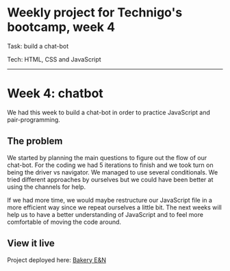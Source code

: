 # Weekly project for Technigo's bootcamp, week 4
Task: build a chat-bot

Tech: HTML, CSS and JavaScript

----

# Week 4: chatbot

We had this week to build a chat-bot in order to practice JavaScript and pair-programming.

## The problem

We started by planning the main questions to figure out the flow of our chat-bot. For the coding we had 5 iterations to finish and we took turn on being the driver vs navigator. We managed to use several conditionals. We tried different approaches by ourselves but we could have been better at using the channels for help.  

If we had more time, we would maybe restructure our JavaScript file in a more efficient way since we repeat ourselves a little bit. The next weeks will help us to have a better understanding of JavaScript and to feel more comfortable of moving the code around.

## View it live

Project deployed here: [Bakery E&N](https://cake-bot.netlify.app/)

